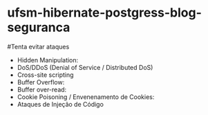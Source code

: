 # ufsm-hibernate-postgress-blog-seguranca


#Tenta evitar ataques
- Hidden Manipulation:
- DoS/DDoS (Denial of Service / Distributed DoS)
- Cross-site scripting
- Buffer Overflow:
- Buffer over-read:
- Cookie Poisoning / Envenenamento de Cookies:
- Ataques de Injeção de Código
